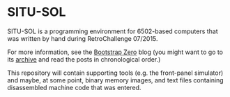 SITU-SOL
========

SITU-SOL is a programming environment for 6502-based computers that was
written by hand during RetroChallenge 07/2015.

For more information, see the [Bootstrap Zero](http://bootstrap-zero.tumblr.com/)
blog (you might want to go to its [archive](http://bootstrap-zero.tumblr.com/archive)
and read the posts in chronological order.)

This repository will contain supporting tools (e.g. the front-panel simulator)
and maybe, at some point, binary memory images, and text files containing
disassembled machine code that was entered.
